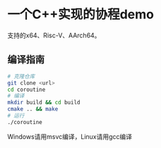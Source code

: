 # 一个C++实现的协程demo

支持的x64、Risc-V、AArch64。
## 编译指南
```bash
# 克隆仓库
git clone <url>
cd coroutine
# 编译
mkdir build && cd build
cmake .. && make
# 运行
./coroutine
```
Windows请用msvc编译，Linux请用gcc编译

